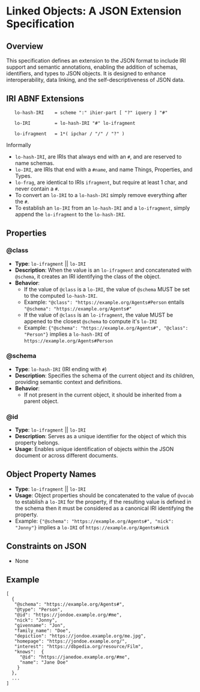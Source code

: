# Linked Objects: A JSON Extension Specification

## Overview
This specification defines an extension to the JSON format to include IRI support and semantic annotations, enabling the addition of schemas, identifiers, and types to JSON objects. It is designed to enhance interoperability, data linking, and the self-descriptiveness of JSON data.

## IRI ABNF Extensions
```
   lo-hash-IRI    = scheme ":" ihier-part [ "?" iquery ] "#"
   
   lo-IRI         = lo-hash-IRI "#" lo-ifragment
   
   lo-ifragment   = 1*( ipchar / "/" / "?" )
```
Informally
- `lo-hash-IRI`, are IRIs that always end with an `#`, and are reserved to name schemas.
- `lo-IRI`, are IRIs that end with a `#name`, and name Things, Properties, and Types.
- `lo-frag`, are identical to IRIs `ifragment`, but require at least 1 char, and never contain a `#`.
- To convert an `lo-IRI` to a `lo-hash-IRI` simply remove everything after the `#`.
- To establish an `lo-IRI` from an `lo-hash-IRI` and a `lo-ifragment`, simply append the `lo-ifragment` to the `lo-hash-IRI`.

## Properties

### @class
- **Type**: `lo-ifragment` || `lo-IRI`
- **Description**: When the value is an `lo-ifragment` and concatenated with `@schema`, it creates an IRI identifying the class of the object.
- **Behavior**: 
  - If the value of `@class` is a `lo-IRI`, the value of `@schema` MUST be set to the computed `lo-hash-IRI`.
  - Example: `"@class": "https://example.org/Agents#Person` entails `"@schema": "https://example.org/Agents#"`
  - If the value of `@class` is an `lo-ifragment`, the value MUST be appened to the closest `@schema` to compute it's `lo-IRI`
  - Example: `{"@schema": "https://example.org/Agents#", "@class": "Person"}` implies a `lo-hash-IRI` of `https://example.org/Agents#Person`
 
### @schema
- **Type**: `lo-hash-IRI` (IRI ending with `#`)
- **Description**: Specifies the schema of the current object and its children, providing semantic context and definitions.
- **Behavior**: 
  - If not present in the current object, it should be inherited from a parent object.

### @id
- **Type**: `lo-ifragment` || `lo-IRI`
- **Description**: Serves as a unique identifier for the object of which this property belongs.
- **Usage**: Enables unique identification of objects within the JSON document or across different documents.

## Object Property Names
- **Type**: `lo-ifragment` || `lo-IRI`
- **Usage**: Object properties should be concatenated to the value of `@vocab` to establish a `lo-IRI` for the property, if the resulting value is defined in the schema then it must be considered as a canonical IRI identifying the property.
- Example: `{"@schema": "https://example.org/Agents#", "nick": "Jonny"}` implies a `lo-IRI` of `https://example.org/Agents#nick`

## Constraints on JSON
- None

## Example 
```
[
  {
   "@schema": "https://example.org/Agents#",
   "@type": "Person",
   "@id": "https://jondoe.example.org/#me",
   "nick": "Jonny",
   "givenname": "Jon",
   "family_name": "Doe",
   "depiction": "https://jondoe.example.org/me.jpg",
   "homepage": "https://jondoe.example.org/",
   "interest": "https://dbpedia.org/resource/Film",
   "knows":  {
     "@id": "https://janedoe.example.org/#me",
     "name": "Jane Doe"
    }
  },
  ...
]
```
